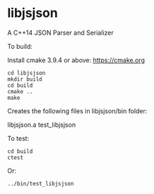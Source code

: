 # libjsjson
A C++14 JSON Parser and Serializer

To build:

Install cmake 3.9.4 or above: https://cmake.org

```
cd libjsjson
mkdir build
cd build
cmake ..
make
```
Creates the following files in libjsjson/bin folder:

libjsjson.a
test_libjsjson

To test:

```
cd build
ctest
```

Or:

```
../bin/test_libjsjson
```




